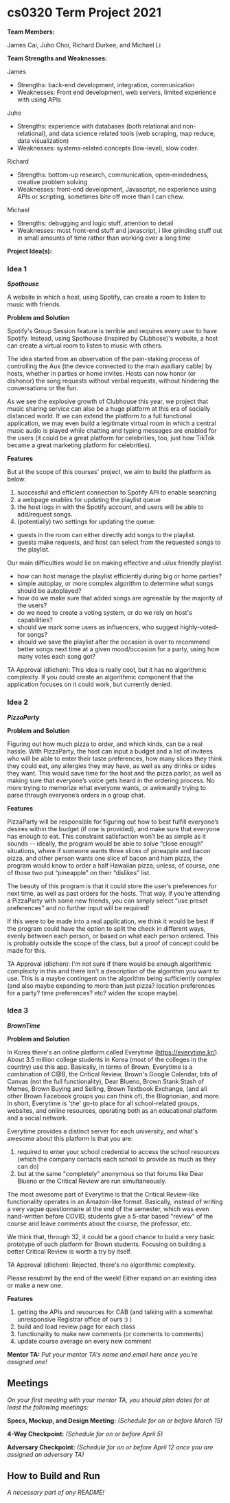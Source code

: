 # cs0320 Term Project 2021

**Team Members:** 

James Cai, Juho Choi, Richard Durkee, and Michael Li

**Team Strengths and Weaknesses:**

James
- Strengths: back-end development, integration, communication
- Weaknesses: Front end development, web servers, limited experience with using APIs

Juho
- Strengths: experience with databases (both relational and non-relational), and data science related tools (web scraping, map reduce, data visualization)
- Weaknesses: systems-related concepts (low-level), slow coder.

Richard
- Strengths: bottom-up research, communication, open-mindedness, creative problem solving
- Weaknesses: front-end development, Javascript, no experience using APIs or scripting, sometimes bite off more than I can chew.

Michael
- Strengths: debugging and logic stuff, attention to detail
- Weaknesses: most front-end stuff and javascript, i like grinding stuff out in small amounts of time rather than working over a long time

**Project Idea(s):**
### Idea 1

***Spothouse***

A website in which a host, using Spotify, can create a room to listen to music with friends.

****Problem and Solution****

Spotify's Group Session feature is terrible and requires every user to have Spotify. Instead, using Spothouse (inspired by Clubhose)'s website, a host can create a virtual room to listen to music with others. 

The idea started from an observation of the pain-staking process of controlling the Aux (the device connected to the main auxiliary cable) by hosts, whether in parties or home invites. Hosts can now honor (or dishonor) the song requests without verbal requests, without hindering the conversations or the fun.

As we see the explosive growth of Clubhouse this year, we project that music sharing service can also be a huge platform at this era of socially distanced world. If we can extend the platform to a full functional application, we may even build a legitimate virtual room in which a central music audio is played while chatting and typing messages are enabled for the users (it could be a great platform for celebrities, too, just how TikTok became a great marketing platform for celebrities).

****Features****

But at the scope of this courses' project, we aim to build the platform as below:

1. successful and efficient connection to Spotify API to enable searching
2. a webpage enables for updating the playlist queue
3. the host logs in with the Spotify account, and users will be able to add/request songs.
3. (potentially) two settings for updating the queue:
- guests in the room can either directly add songs to the playlist.
- guests make requests, and host can select from the requested songs to the playlist.

Our main difficulties would lie on making effective and ui/ux friendly playlist.
- how can host manage the playlist efficiently during big or home parties?
- simple autoplay, or more complex algorithm to determine what songs should be autoplayed?
- how do we make sure that added songs are agreeable by the majority of the users? 
- do we need to create a voting system, or do we rely on host's capabilities? 
- should we mark some users as influencers, who suggest highly-voted-for songs?
- should we save the playlist after the occasion is over to recommend better songs next time at a given mood/occasion for a party, using how many votes each song got?

TA Approval (dlichen): This idea is really cool, but it has no algorithmic complexity. If you could create an algorithmic component that the application focuses on it could work, but currently denied. 
### Idea 2

***PizzaParty***

****Problem and Solution****

Figuring out how much pizza to order, and which kinds, can be a real hassle. With PizzaParty, the host can input a budget and a list of invitees who will be able to enter their taste preferences, how many slices they think they could eat, any allergies they may have, as well as any drinks or sides they want. This would save time for the host and the pizza parlor, as well as making sure that everyone’s voice gets heard in the ordering process. No more trying to memorize what everyone wants, or awkwardly trying to parse through everyone’s orders in a group chat. 

****Features****

PizzaParty will be responsible for figuring out how to best fulfill everyone’s desires within the budget (if one is provided), and make sure that everyone has enough to eat. This constraint satisfaction won’t be as simple as it sounds -- ideally, the program would be able to solve “close enough” situations, where if someone wants three slices of pineapple and bacon pizza, and other person wants one slice of bacon and ham pizza, the program would know to order a half Hawaiian pizza; unless, of course, one of those two put “pineapple” on their “dislikes” list.

The beauty of this program is that it could store the user’s preferences for next time, as well as past orders for the hosts. That way, if you’re attending a PizzaParty with some new friends, you can simply select “use preset preferences” and no further input will be required! 

If this were to be made into a real application, we think it would be best if the program could have the option to split the check in different ways, evenly between each person, or based on what each person ordered. This is probably outside the scope of the class, but a proof of concept could be made for this. 

TA Approval (dlichen): I'm not sure if there would be enough algorithmic complexity in this and there isn't a description of the algorithm you want to use. This is a maybe contingent on the algorithm being sufficiently complex (and also maybe expanding to more than just pizza? location preferences for a party? time preferences? etc? widen the scope maybe).

### Idea 3

***BrownTime***

****Problem and Solution****

In Korea there's an online platform called Everytime (https://everytime.kr/). About 3.5 million college students in Korea (most of the colleges in the country) use this app. Basically, in terms of Brown, Everytime is a combination of C@B, the Critical Review, Brown's Google Calendar, bits of Canvas (not the full functionality), Dear Blueno, Brown Stank Stash of Memes, Brown Buying and Selling, Brown Textbook Exchange, (and all other Brown Facebook groups you can think of), the Blognonian, and more. In short, Everytime is 'the' go-to place for all school-related groups, websites, and online resources, operating both as an educational platform and a social network. 

Everytime provides a distinct server for each university, and what's awesome about this platform is that you are:
1. required to enter your school credential to access the school resources (which the company contacts each school to provide as much as they can do)
2. but at the same "completely" anonymous so that forums like Dear Blueno or the Critical Review are run simultaneously. 

The most awesome part of Everytime is that the Critical Review-like functionality operates in an Amazon-like format. Basically, instead of writing a very vague questionnaire at the end of the semester, which was even hand-written before COVID, students give a 5-star based "review" of the course and leave comments about the course, the professor, etc. 

We think that, through 32, it could be a good chance to build a very basic prototype of such platform for Brown students. Focusing on building a better Critical Review is worth a try by itself. 

TA Approval (dlichen): Rejected, there's no algorithmic complexity.

Please resubmit by the end of the week! Either expand on an existing idea or make a new one. 

****Features****

1. getting the APIs and resources for CAB (and talking with a somewhat unresponsive Registrar office of ours :) )
2. build and load review page for each class
3. functionality to make new comments (or comments to comments)
4. update course average on every new comment

**Mentor TA:** _Put your mentor TA's name and email here once you're assigned one!_

## Meetings
_On your first meeting with your mentor TA, you should plan dates for at least the following meetings:_

**Specs, Mockup, and Design Meeting:** _(Schedule for on or before March 15)_

**4-Way Checkpoint:** _(Schedule for on or before April 5)_

**Adversary Checkpoint:** _(Schedule for on or before April 12 once you are assigned an adversary TA)_

## How to Build and Run
_A necessary part of any README!_
